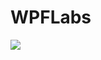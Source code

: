 # WPFLabs
[<img src="httpshttps://fengrui358.visualstudio.com/_apis/public/build/definitions/59005c7d-7393-46b7-87ce-9fa7acc16927/2/badge">](httpshttps://fengrui358.visualstudio.com/_apis/public/build/definitions/59005c7d-7393-46b7-87ce-9fa7acc16927/2/badge)
